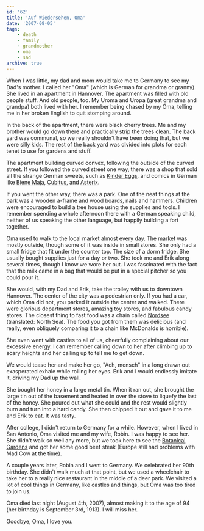 ```yaml
---
id: '62'
title: 'Auf Wiedersehen, Oma'
date: '2007-08-05'
tags:
    - death
    - family
    - grandmother
    - oma
    - sad
archive: true
---
```


When I was little, my dad and mom would take me to Germany to see my Dad's
mother. I called her "Oma" (which is German for grandma or granny). She lived
in an apartment in Hannover. The apartment was filled with old people stuff.
And old people, too. My Uroma and Uropa (great grandma and grandpa) both lived
with her. I remember being chased by my Oma, telling me in her broken English
to quit stomping around.

In the back of the apartment, there were black cherry trees. Me and my brother
would go down there and practically strip the trees clean. The back yard was
communal, so we really shouldn't have been doing that, but we were silly kids.
The rest of the back yard was divided into plots for each tenet to use for
gardens and stuff.

The apartment building curved convex, following the outside of the curved
street. If you followed the curved street one way, there was a shop that sold
all the strange German sweets, such as
<a href="http://en.wikipedia.org/wiki/Kinder_Surprise">Kinder Eggs</a>, and
comics in German like
<a href="http://en.wikipedia.org/wiki/Maya_the_Bee">Biene Maja</a>,
<a href="http://en.wikipedia.org/wiki/Cubitus">Cubitus</a>, and
<a href="http://en.wikipedia.org/wiki/Asterix">Asterix</a>.

If you went the other way, there was a park. One of the neat things at the
park was a wooden a-frame and wood boards, nails and hammers. Children were
encouraged to build a tree house using the supplies and tools. I remember
spending a whole afternoon there with a German speaking child, neither of us
speaking the other language, but happily building a fort together.

Oma used to walk to the local market almost every day. The market was mostly
outside, though some of it was inside in small stores. She only had a small
fridge that fit under the counter top. The size of a dorm fridge. She usually
bought supplies just for a day or two. She took me and Erik along several
times, though I know we wore her out. I was fascinated with the fact that the
milk came in a bag that would be put in a special pitcher so you could pour
it.

She would, with my Dad and Erik, take the trolley with us to downtown
Hannover. The center of the city was a pedestrian only. If you had a car,
which Oma did not, you parked it outside the center and walked. There were
glorious department stores, amazing toy stores, and fabulous candy stores. The
closest thing to fast food was a chain called
<a href="http://www.nordsee.com/">Nordsee</a> (translated: North Sea). The
food you got from them was delicious (and really, even obliquely comparing it
to a chain like McDonalds is horrible).

She even went with castles to all of us, cheerfully complaining about our
excessive energy. I can remember calling down to her after climbing up to
scary heights and her calling up to tell me to get down.

We would tease her and make her go, "Ach, mensch" in a long drawn out
exasperated exhale while rolling her eyes. Erik and I would endlessly imitate
it, driving my Dad up the wall.

She bought her honey in a large metal tin. When it ran out, she brought the
large tin out of the basement and heated in over the stove to liquefy the last
of the honey. She poured out what she could and the rest would slightly burn
and turn into a hard candy. She then chipped it out and gave it to me and Erik
to eat. It was tasty.

After college, I didn't return to Germany for a while. However, when I lived
in San Antonio, Oma visited me and my wife, Robin. I was happy to see her. She
didn't walk so well any more, but we took here to see the
<a href="http://www.sabot.org/">Botanical Gardens</a> and got her some good
beef steak (Europe still had problems with Mad Cow at the time).

A couple years later, Robin and I went to Germany. We celebrated her 90th
birthday. She didn't walk much at that point, but we used a wheelchair to take
her to a really nice restaurant in the middle of a deer park. We visited a lot
of cool things in Germany, like castles and things, but Oma was too tired to
join us.

Oma died last night (August 4th, 2007), almost making it to the age of 94 (her
birthday is September 3rd, 1913). I will miss her.

Goodbye, Oma, I love you.
